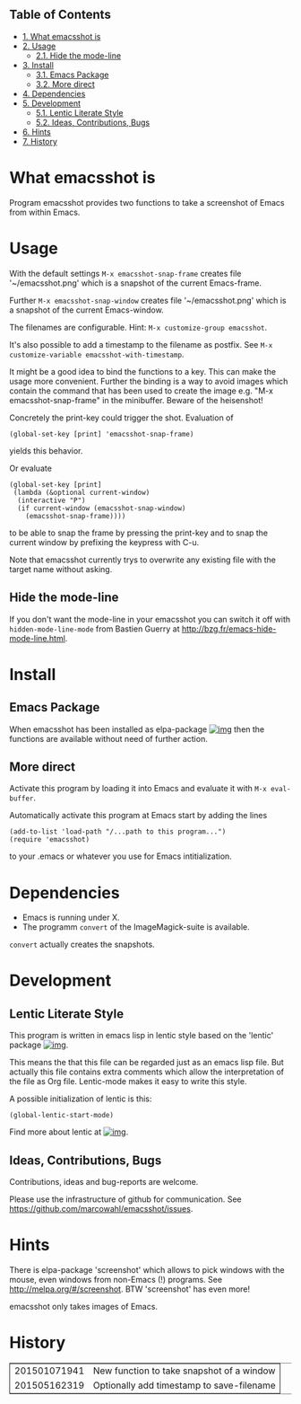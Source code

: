 <div id="table-of-contents">
<h2>Table of Contents</h2>
<div id="text-table-of-contents">
<ul>
<li><a href="#orgheadline1">1. What emacsshot is</a></li>
<li><a href="#orgheadline3">2. Usage</a>
<ul>
<li><a href="#orgheadline2">2.1. Hide the mode-line</a></li>
</ul>
</li>
<li><a href="#orgheadline6">3. Install</a>
<ul>
<li><a href="#orgheadline4">3.1. Emacs Package</a></li>
<li><a href="#orgheadline5">3.2. More direct</a></li>
</ul>
</li>
<li><a href="#orgheadline7">4. Dependencies</a></li>
<li><a href="#orgheadline10">5. Development</a>
<ul>
<li><a href="#orgheadline8">5.1. Lentic Literate Style</a></li>
<li><a href="#orgheadline9">5.2. Ideas, Contributions, Bugs</a></li>
</ul>
</li>
<li><a href="#orgheadline11">6. Hints</a></li>
<li><a href="#orgheadline12">7. History</a></li>
</ul>
</div>
</div>

# What emacsshot is<a id="orgheadline1"></a>

Program emacsshot provides two functions to take a screenshot of Emacs
from within Emacs.

# Usage<a id="orgheadline3"></a>

With the default settings `M-x emacsshot-snap-frame` creates file
'~/emacsshot.png' which is a snapshot of the current Emacs-frame.

Further `M-x emacsshot-snap-window` creates file '~/emacsshot.png'
which is a snapshot of the current Emacs-window.

The filenames are configurable.  Hint: `M-x customize-group emacsshot`.

It's also possible to add a timestamp to the filename as postfix.  See
`M-x customize-variable emacsshot-with-timestamp`.

It might be a good idea to bind the functions to a key.  This can
make the usage more convenient.  Further the binding is a way to
avoid images which contain the command that has been used to create
the image e.g. "M-x emacsshot-snap-frame" in the minibuffer.
Beware of the heisenshot!

Concretely the print-key could trigger the shot.  Evaluation of

    (global-set-key [print] 'emacsshot-snap-frame)

yields this behavior.

Or evaluate

    (global-set-key [print]
     (lambda (&optional current-window)
      (interactive "P")
      (if current-window (emacsshot-snap-window)
        (emacsshot-snap-frame))))

to be able to snap the frame by pressing the print-key and to snap the
current window by prefixing the keypress with C-u.

Note that emacsshot currently trys to overwrite any existing file with
the target name without asking.

## Hide the mode-line<a id="orgheadline2"></a>

If you don't want the mode-line in your emacsshot you can switch it
off with `hidden-mode-line-mode` from Bastien Guerry at
<http://bzg.fr/emacs-hide-mode-line.html>.

# Install<a id="orgheadline6"></a>

## Emacs Package<a id="orgheadline4"></a>

When emacsshot has been installed as elpa-package
[![img](http://melpa.org/packages/emacsshot-badge.svg)](http://melpa.org/#/emacsshot) then the functions
are available without need of further action.

## More direct<a id="orgheadline5"></a>

Activate this program by loading it into Emacs and evaluate it with
`M-x eval-buffer`.

Automatically activate this program at Emacs start by adding the lines

    (add-to-list 'load-path "/...path to this program...")
    (require 'emacsshot)

to your .emacs or whatever you use for Emacs intitialization.

# Dependencies<a id="orgheadline7"></a>

-   Emacs is running under X.
-   The programm `convert` of the ImageMagick-suite is available.

`convert` actually creates the snapshots.

# Development<a id="orgheadline10"></a>

## Lentic Literate Style<a id="orgheadline8"></a>

This program is written in emacs lisp in lentic style based on the
'lentic' package [![img](http://melpa.org/packages/lentic-badge.svg)](http://melpa.org/#/lentic).

This means the that this file can be regarded just as an emacs lisp
file.  But actually this file contains extra comments which allow the
interpretation of the file as Org file.  Lentic-mode makes it easy to
write this style.

A possible initialization of lentic is this:

    (global-lentic-start-mode)

Find more about lentic at
[![img](http://melpa.org/packages/lentic-badge.svg)](http://melpa.org/#/lentic).

## Ideas, Contributions, Bugs<a id="orgheadline9"></a>

Contributions, ideas and bug-reports are welcome.

Please use the infrastructure of github for communication.  See
<https://github.com/marcowahl/emacsshot/issues>.

# Hints<a id="orgheadline11"></a>

There is elpa-package 'screenshot' which allows to pick windows
with the mouse, even windows from non-Emacs (!) programs.  See
<http://melpa.org/#/screenshot>.  BTW 'screenshot' has even more!

emacsshot only takes images of Emacs.

# History<a id="orgheadline12"></a>

<table border="2" cellspacing="0" cellpadding="6" rules="groups" frame="hsides">


<colgroup>
<col  class="org-right" />

<col  class="org-left" />
</colgroup>
<tbody>
<tr>
<td class="org-right">201501071941</td>
<td class="org-left">New function to take snapshot of a window</td>
</tr>


<tr>
<td class="org-right">201505162319</td>
<td class="org-left">Optionally add timestamp to save-filename</td>
</tr>
</tbody>
</table>

